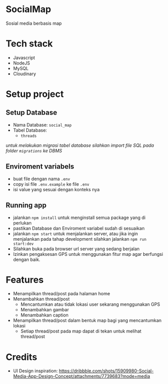 # SocialMap

Sosial media berbasis map

# Tech stack

- Javascript
- NodeJS
- MySQL
- Cloudinary

# Setup project

## Setup Database

- Nama Database: `social_map`
- Tabel Database:
  - `threads`

_untuk melakukan migrasi tabel database silahkan import file SQL pada folder `migrations` ke DBMS_

## Enviroment variabels

- buat file dengan nama `.env`
- copy isi file `.env.example` ke file `.env`
- isi value yang sesuai dengan konteks nya

## Running app

- jalankan `npm install` untuk menginstall semua package yang di perlukan
- pastikan Database dan Enviroment variabel sudah di sesuaikan
- jalankan `npm start` untuk menjalankan server, atau jika ingin menjalankan pada tahap development silahkan jalankan `npm run start:dev`
- Silahkan buka pada browser url server yang sedang berjalan
- Izinkan pengaksesan GPS untuk menggunakan fitur map agar berfungsi dengan baik.

# Features

- Menampilkan thread/post pada halaman home
- Menambahkan thread/post
  - Mencantumkan atau tidak lokasi user sekarang menggunakan GPS
  - Menambahkan gambar
  - Menambahkan caption
- Menampilkan thread/post dalam bentuk map bagi yang mencantumkan lokasi
  - Setiap thread/post pada map dapat di tekan untuk melihat thread/post

# Credits

- UI Design inspiration: https://dribbble.com/shots/15909980-Social-Media-App-Design-Concept/attachments/7739683?mode=media
